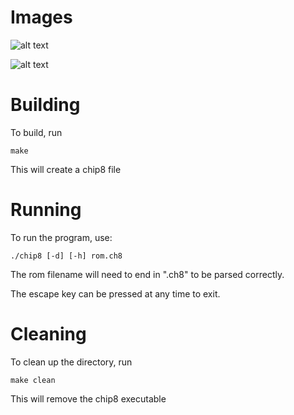 # Images

![alt text](https://github.com/tdmorton/chip8emulator/images/space_invaders.png "Space Invaders")

![alt text](https://github.com/tdmorton/chip8emulator/images/tetris.png "Tetris")

# Building
To build, run

```
make
```

This will create a chip8 file

# Running

To run the program, use:

```
./chip8 [-d] [-h] rom.ch8
```

The rom filename will need to end in ".ch8" to be parsed correctly.

The escape key can be pressed at any time to exit.

# Cleaning

To clean up the directory, run

```
make clean
```

This will remove the chip8 executable

